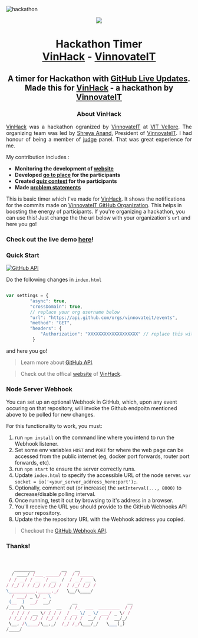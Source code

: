 ![hackathon](./hack.png)
<p align="center"><img src="./countdown.gif"/></p>

<p align="center">
<h1 align="center"> Hackathon Timer<br>
<a href="https://vinhack.hackerearth.com/">VinHack</a> - <a href="https://vinnovateit.com/">VinnovateIT</a></h1>
<h2 align="center"> A timer for Hackathon with <a href="http://githublookbook.com/VinHack/">GitHub Live Updates</a>.<br> Made this for <a href="https://vinhack.hackerearth.com/">VinHack</a> - a hackathon by <a href="https://vinnovateit.com/">VinnovateIT</a></h2>

<h3 align="center">About VinHack</h3>

<p align="justify"><a href="https://vinhack.hackerearth.com/">VinHack</a> was a hackathon ogranized by <a href="https://vinnovateit.com/">VinnovateIT</a> at <a href="http://www.vit.ac.in/">VIT Vellore</a>. The organizing team was led by <a href="https://github.com/ShreyaAnand">Shreya Anand</a>, President of <a href="https://vinnovateit.com/">VinnovateIT</a>. I had honour of being a member of <a href="https://vinhack.hackerearth.com/challenges/hackathon/vinhack/judges/#judges">judge</a> panel. That was great experience for me. 
  
My contribution includes :
  
  <strong>
  <ul>
    <li>Monitoring the development of <a href="https://vinnovateit.com/">website</a></li>
    <li>Developed <a href="https://vinnovateit.github.io/VinHack/">go to place</a> for the participants</li>
    <li>Created <a href="https://docs.google.com/presentation/d/1ewAEOn5QIVFbRP7Ap4JJst_PrfJu6nxCIn28AhWpoiU/edit?usp=sharing">quiz contest</a> for the participants</li>
    <li>Made <a href="https://drive.google.com/file/d/140W1UBMBeuhdIZoxHa3xjUVNwkaa1Yzr/view?usp=sharing">problem statements</a></li>
  </ul>
</p></strong>

This is basic timer which I've made for [VinHack](). It shows the notifications for the commits made on [VinnovateIT GitHub Organization](). This helps in boosting the energy of participants. If you're organizing a hackathon, you can use this! Just change the the url below with your organization's `url` and here you go!

### Check out the live demo [here](http://githublookbook.com/VinHack/)!

### Quick Start

[![GitHub API](https://img.shields.io/badge/GitHub-API-teal.svg?style=flat&logo=github)](https://developer.github.com/v3/)

Do the following changes in `index.html`

```javascript

var settings = {
         "async": true,
         "crossDomain": true,
         // replace your org username below
         "url": "https://api.github.com/orgs/vinnovateit/events",
         "method": "GET",
         "headers": {
             "Authorization": "XXXXXXXXXXXXXXXXXXX" // replace this with your token
          }

```

and here you go!

> Learn more about [GitHub API](https://developer.github.com/v3/).

> Check out the offical [website](https://vinhack.vinnovateit.com/) of [VinHack](https://vinhack.hackerearth.com/).


### Node Server Webhook

You can set up an optional Webhook in GitHub, which, upon any event occuring on that repository, will invoke the Github endpoitn mentioned above to be polled for new changes.

For this functionality to work, you must:

1. run `npm install` on the command line where you intend to run the Webhook listener.
1. Set some env variables `HOST` and `PORT` for where the web page can be accessed from the public internet (eg, docker port forwards, router port forwards, etc).
1. run `npm start` to ensure the server correctly runs.
1. Update `index.html` to specify the accessible URL of the node server. `var socket = io('<your_server_address_here:port');`.
1. Optionally, comment out (or increase) the `setInterval(..., 8000)` to decrease/disable polling interval.
1. Once running, test it out by browsing to it's address in a browser.
1. You'll receive the URL you should provide to the GitHub Webhooks API on your repository.
1. Update the the repository URL with the Webhook address you copied.

> Checkout the [GitHub Webhook API](https://developer.github.com/webhooks/).


### Thanks!

```javascript


   ________          __   __                    
  / ____/ /___ _____/ /  / /_____               
 / / __/ / __ `/ __  /  / __/ __ \              
/ /_/ / / /_/ / /_/ /  / /_/ /_/ /              
\__________,_____,_/   \__/\____/               
  / ___/ _ \/ _ \                               
 (__  )  __/  __/        __                   __
/____/\__________  __   / /_  ___  ________  / /
  / / / / __ \/ / / /  / __ \/ _ \/ ___/ _ \/ / 
 / /_/ / /_/ / /_/ /  / / / /  __/ /  /  __/_/  
 \__, /\____/\__,_/  /_/ /_/\___/_/   \___(_)   
/____/                                          


```
